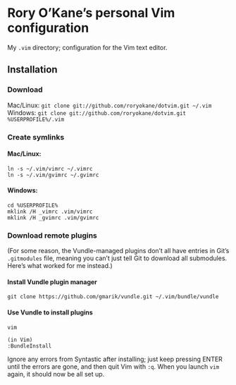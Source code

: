 # Rory O’Kane’s personal Vim configuration

My `.vim` directory; configuration for the Vim text editor. 

## Installation

### Download

Mac/Linux: `git clone git://github.com/roryokane/dotvim.git ~/.vim`
Windows: `git clone git://github.com/roryokane/dotvim.git %USERPROFILE%/.vim`

### Create symlinks

#### Mac/Linux:

	ln -s ~/.vim/vimrc ~/.vimrc
	ln -s ~/.vim/gvimrc ~/.gvimrc

#### Windows:

	cd %USERPROFILE%
	mklink /H _vimrc .vim/vimrc
	mklink /H _gvimrc .vim/gvimrc

### Download remote plugins

(For some reason, the Vundle-managed plugins don’t all have entries in Git’s `.gitmodules` file, meaning you can’t just tell Git to download all submodules. Here’s what worked for me instead.)

#### Install Vundle plugin manager

	git clone https://github.com/gmarik/vundle.git ~/.vim/bundle/vundle

#### Use Vundle to install plugins

	vim

	(in Vim)
	:BundleInstall

Ignore any errors from Syntastic after installing; just keep pressing ENTER until the errors are gone, and then quit Vim with `:q`. When you launch `vim` again, it should now be all set up.
